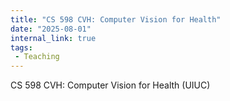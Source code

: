 ```yaml
---
title: "CS 598 CVH: Computer Vision for Health"
date: "2025-08-01"
internal_link: true
tags:
 - Teaching
---
```


CS 598 CVH: Computer Vision for Health (UIUC)